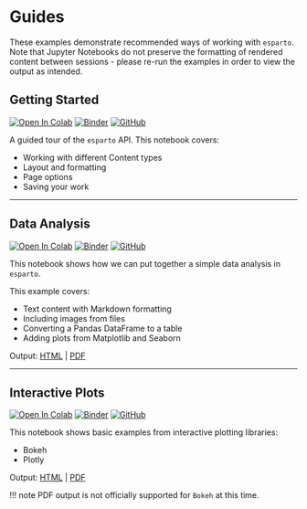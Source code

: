 # Guides

These examples demonstrate recommended ways of working with `esparto`.
Note that Jupyter Notebooks do not preserve the formatting of rendered
content between sessions - please re-run the examples in order to
view the output as intended.


## Getting Started

[![Open In Colab](https://colab.research.google.com/assets/colab-badge.svg)](https://colab.research.google.com/github/domvwt/esparto/blob/main/docs/examples/guided-tour.ipynb)
[![Binder](https://mybinder.org/badge_logo.svg)](https://mybinder.org/v2/gh/domvwt/esparto/main?filepath=docs%2Fexamples%2Fguided-tour.ipynb)
[![GitHub](https://img.shields.io/badge/view%20on-GitHub-lightgrey)](https://github.com/domvwt/esparto/blob/main/docs/examples/guided-tour.ipynb)

A guided tour of the `esparto` API. This notebook covers:

* Working with different Content types
* Layout and formatting
* Page options
* Saving your work

---


## Data Analysis

[![Open In Colab](https://colab.research.google.com/assets/colab-badge.svg)](https://colab.research.google.com/github/domvwt/esparto/blob/main/docs/examples/iris-report.ipynb)
[![Binder](https://mybinder.org/badge_logo.svg)](https://mybinder.org/v2/gh/domvwt/esparto/main?filepath=docs%2Fexamples%2Firis-report.ipynb)
[![GitHub](https://img.shields.io/badge/view%20on-GitHub-lightgrey)](https://github.com/domvwt/esparto/blob/main/docs/examples/iris-report.ipynb)

This notebook shows how we can put together a simple data analysis in `esparto`.

This example covers:

* Text content with Markdown formatting
* Including images from files
* Converting a Pandas DataFrame to a table
* Adding plots from Matplotlib and Seaborn

Output: [HTML](../examples/iris-report.html) | [PDF](../examples/iris-report.pdf)

----


## Interactive Plots

[![Open In Colab](https://colab.research.google.com/assets/colab-badge.svg)](https://colab.research.google.com/github/domvwt/esparto/blob/main/docs/examples/interactive-plots.ipynb)
[![Binder](https://mybinder.org/badge_logo.svg)](https://mybinder.org/v2/gh/domvwt/esparto/main?filepath=docs%2Fexamples%2Finteractive-plots.ipynb)
[![GitHub](https://img.shields.io/badge/view%20on-GitHub-lightgrey)](https://github.com/domvwt/esparto/blob/main/docs/examples/interactive-plots.ipynb)

This notebook shows basic examples from interactive plotting libraries:

* Bokeh
* Plotly

Output: [HTML](../examples/interactive-plots.html) | [PDF](../examples/interactive-plots.pdf)

!!! note
    PDF output is not officially supported for `Bokeh` at this time.

<br>

